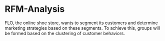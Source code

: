 # RFM-Analysis


FLO, the online shoe store, wants to segment its customers and determine marketing strategies based on these segments. To achieve this, groups will be formed based on the clustering of customer behaviors.
